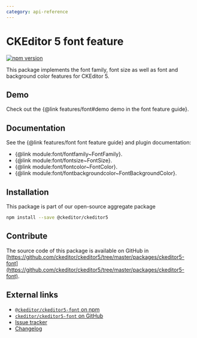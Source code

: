 ```yaml
---
category: api-reference
---
```


# CKEditor&nbsp;5 font feature

[![npm version](https://badge.fury.io/js/%40ckeditor%2Fckeditor5-font.svg)](https://www.npmjs.com/package/@ckeditor/ckeditor5-font)

This package implements the font family, font size as well as font and background color features for CKEditor&nbsp;5.

## Demo

Check out the {@link features/font#demo demo in the font feature guide}.

## Documentation

See the {@link features/font font feature guide} and plugin documentation:
- {@link module:font/fontfamily~FontFamily}.
- {@link module:font/fontsize~FontSize}.
- {@link module:font/fontcolor~FontColor}.
- {@link module:font/fontbackgroundcolor~FontBackgroundColor}.

## Installation

This package is part of our open-source aggregate package

```bash
npm install --save @ckeditor/ckeditor5
```

## Contribute

The source code of this package is available on GitHub in [https://github.com/ckeditor/ckeditor5/tree/master/packages/ckeditor5-font](https://github.com/ckeditor/ckeditor5/tree/master/packages/ckeditor5-font).

## External links

* [`@ckeditor/ckeditor5-font` on npm](https://www.npmjs.com/package/@ckeditor/ckeditor5-font)
* [`ckeditor/ckeditor5-font` on GitHub](https://github.com/ckeditor/ckeditor5/tree/master/packages/ckeditor5-font)
* [Issue tracker](https://github.com/ckeditor/ckeditor5/issues)
* [Changelog](https://github.com/ckeditor/ckeditor5/blob/master/CHANGELOG.md)
